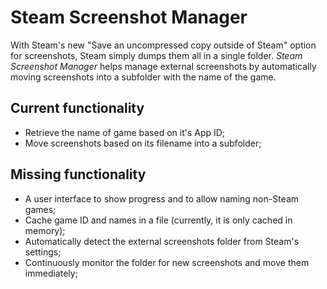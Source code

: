Steam Screenshot Manager
========================

With Steam's new "Save an uncompressed copy outside of Steam" option for screenshots, Steam simply 
dumps them all in a single folder. *Steam Screenshot Manager* helps manage external screenshots by 
automatically moving screenshots into a subfolder with the name of the game.

Current functionality
---------------------

- Retrieve the name of game based on it's App ID;
- Move screenshots based on its filename into a subfolder;

Missing functionality
---------------------

- A user interface to show progress and to allow naming non-Steam games;
- Cache game ID and names in a file (currently, it is only cached in memory);
- Automatically detect the external screenshots folder from Steam's settings;
- Continuously monitor the folder for new screenshots and move them immediately;
